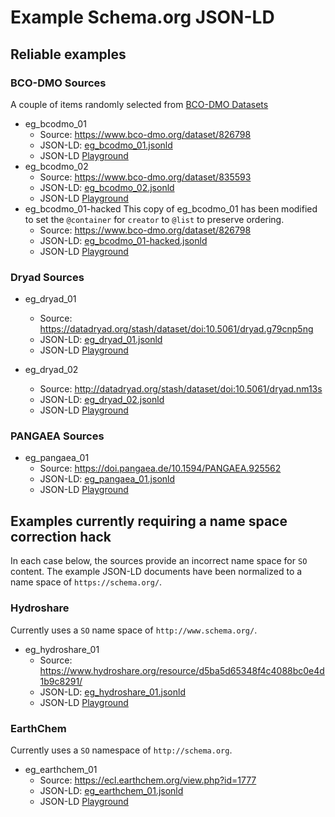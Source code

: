 # Example Schema.org JSON-LD

## Reliable examples

### BCO-DMO Sources

A couple of items randomly selected from [BCO-DMO Datasets](https://www.bco-dmo.org/search/dataset)

- eg_bcodmo_01
  - Source: https://www.bco-dmo.org/dataset/826798
  - JSON-LD: [eg_bcodmo_01.jsonld](eg_bcodmo_01.jsonld)
  - JSON-LD [Playground](https://json-ld.org/playground/#startTab=tab-expanded&json-ld=https%3A%2F%2Fraw.githubusercontent.com%2FDataONEorg%2FSlenderNodes%2Fschema-org-indexing%2Fschema_org_indexing%2Fexamples%2Feg_bcodmo_01.jsonld)
- eg_bcodmo_02
  - Source: https://www.bco-dmo.org/dataset/835593
  - JSON-LD: [eg_bcodmo_02.jsonld](eg_bcodmo_01.jsonld)
  - JSON-LD [Playground](https://json-ld.org/playground/#startTab=tab-expanded&json-ld=https%3A%2F%2Fraw.githubusercontent.com%2FDataONEorg%2FSlenderNodes%2Fschema-org-indexing%2Fschema_org_indexing%2Fexamples%2Feg_bcodmo_02.jsonld)
- eg_bcodmo_01-hacked This copy of eg_bcodmo_01 has been modified to set the `@container` for `creator` to `@list` to preserve ordering.
  - Source: https://www.bco-dmo.org/dataset/826798
  - JSON-LD: [eg_bcodmo_01-hacked.jsonld](eg_bcodmo_01-hacked.jsonld)
  - JSON-LD [Playground](https://json-ld.org/playground/#startTab=tab-expanded&json-ld=https%3A%2F%2Fraw.githubusercontent.com%2FDataONEorg%2FSlenderNodes%2Fschema-org-indexing%2Fschema_org_indexing%2Fexamples%2Feg_bcodmo_01-hacked.jsonld)

### Dryad Sources

- eg_dryad_01
  - Source: https://datadryad.org/stash/dataset/doi:10.5061/dryad.g79cnp5ng
  - JSON-LD: [eg_dryad_01.jsonld](eg_dryad_01.jsonld)
  - JSON-LD [Playground](https://json-ld.org/playground/#startTab=tab-expanded&json-ld=https%3A%2F%2Fraw.githubusercontent.com%2FDataONEorg%2FSlenderNodes%2Fschema-org-indexing%2Fschema_org_indexing%2Fexamples%2Feg_dryad_01.jsonld)

- eg_dryad_02
  - Source: http://datadryad.org/stash/dataset/doi:10.5061/dryad.nm13s
  - JSON-LD: [eg_dryad_02.jsonld](eg_dryad_02.jsonld)
  - JSON-LD [Playground](https://json-ld.org/playground/#startTab=tab-expanded&json-ld=https%3A%2F%2Fraw.githubusercontent.com%2FDataONEorg%2FSlenderNodes%2Fschema-org-indexing%2Fschema_org_indexing%2Fexamples%2Feg_dryad_02.jsonld)

### PANGAEA Sources

- eg_pangaea_01
  - Source: https://doi.pangaea.de/10.1594/PANGAEA.925562
  - JSON-LD: [eg_pangaea_01.jsonld](eg_pangaea_01.jsonld)
  - JSON-LD [Playground](https://json-ld.org/playground/#startTab=tab-expanded&json-ld=https%3A%2F%2Fraw.githubusercontent.com%2FDataONEorg%2FSlenderNodes%2Fschema-org-indexing%2Fschema_org_indexing%2Fexamples%2Feg_pangaea_01.jsonld)

## Examples currently requiring a name space correction hack

In each case below, the sources provide an incorrect name space for `SO` content. The example JSON-LD documents have been normalized to a name space of 
`https://schema.org/`.

### Hydroshare

Currently uses a `SO` name space of `http://www.schema.org/`.

- eg_hydroshare_01
  - Source: https://www.hydroshare.org/resource/d5ba5d65348f4c4088bc0e4d1b9c8291/
  - JSON-LD: [eg_hydroshare_01.jsonld](eg_hydroshare_01.jsonld)
  - JSON-LD [Playground](https://json-ld.org/playground/#startTab=tab-expanded&json-ld=https%3A%2F%2Fraw.githubusercontent.com%2FDataONEorg%2FSlenderNodes%2Fschema-org-indexing%2Fschema_org_indexing%2Fexamples%2Feg_hydroshare_01.jsonld)

### EarthChem

Currently uses a `SO` namespace of `http://schema.org`.

- eg_earthchem_01
  - Source: https://ecl.earthchem.org/view.php?id=1777
  - JSON-LD: [eg_earthchem_01.jsonld](eg_earthchem_01.jsonld)
  - JSON-LD [Playground](https://json-ld.org/playground/#startTab=tab-expanded&json-ld=https%3A%2F%2Fraw.githubusercontent.com%2FDataONEorg%2FSlenderNodes%2Fschema-org-indexing%2Fschema_org_indexing%2Fexamples%2Feg_earthchem_01.jsonld)

